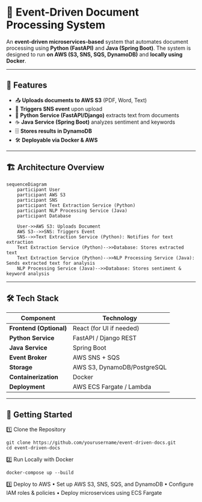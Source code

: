 # 📄 Event-Driven Document Processing System

An **event-driven microservices-based** system that automates document processing using **Python (FastAPI)** and **Java (Spring Boot)**. The system is designed to run **on AWS (S3, SNS, SQS, DynamoDB)** and **locally using Docker**.

---

## 🌟 Features
- 📤 **Uploads documents to AWS S3** (PDF, Word, Text)
- 🔔 **Triggers SNS event** upon upload
- 🐍 **Python Service (FastAPI/Django)** extracts text from documents
- ☕ **Java Service (Spring Boot)** analyzes sentiment and keywords
- 🗄 **Stores results in DynamoDB**
- 🛠 **Deployable via Docker & AWS**

---

## 🏗 Architecture Overview

```mermaid
sequenceDiagram
    participant User
    participant AWS S3
    participant SNS
    participant Text Extraction Service (Python)
    participant NLP Processing Service (Java)
    participant Database

    User->>AWS S3: Uploads Document
    AWS S3-->>SNS: Triggers Event
    SNS-->>Text Extraction Service (Python): Notifies for text extraction
    Text Extraction Service (Python)-->>Database: Stores extracted text
    Text Extraction Service (Python)-->>NLP Processing Service (Java): Sends extracted text for analysis
    NLP Processing Service (Java)-->>Database: Stores sentiment & keyword analysis
```

---

## 🛠 Tech Stack

| Component          | Technology                     |
|-------------------|--------------------------------|
| **Frontend (Optional)** | React (for UI if needed)  |
| **Python Service** | FastAPI / Django REST        |
| **Java Service**   | Spring Boot                   |
| **Event Broker**   | AWS SNS + SQS                 |
| **Storage**        | AWS S3, DynamoDB/PostgreSQL   |
| **Containerization** | Docker                      |
| **Deployment**    | AWS ECS Fargate / Lambda      |

---

## 🚀 Getting Started

1️⃣ Clone the Repository
```
git clone https://github.com/yourusername/event-driven-docs.git
cd event-driven-docs
```

2️⃣ Run Locally with Docker
```
docker-compose up --build
```

3️⃣ Deploy to AWS
	•	Set up AWS S3, SNS, SQS, and DynamoDB
	•	Configure IAM roles & policies
	•	Deploy microservices using ECS Fargate
